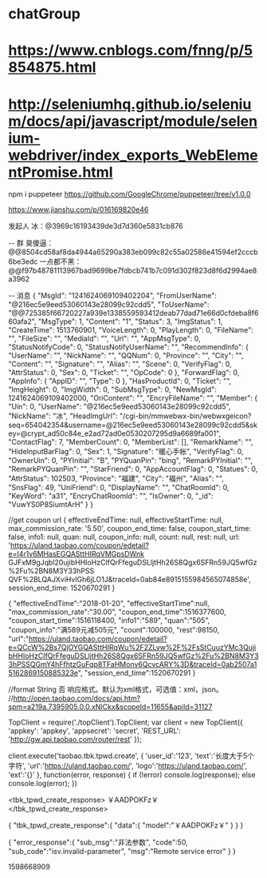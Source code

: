 # chatGroup
# https://www.cnblogs.com/fnng/p/5854875.html
# http://seleniumhq.github.io/selenium/docs/api/javascript/module/selenium-webdriver/index_exports_WebElementPromise.html

npm i puppeteer
https://github.com/GoogleChrome/puppeteer/tree/v1.0.0

https://www.jianshu.com/p/016169820e46

发起人
冰：@3969c16193439de3d7d360e5831cb876

-- 群
臭傻逼：@@8504cd58af8da4944a65290a383eb099c82c55a02586e41594ef2cccb6be3edc
一点都不黑：@@f97b48781113967bad9699be7fdbcb741b7c091d302f823d8f6d2994ae8a3962



-- 消息
{
    "MsgId": "1241624069109402204",
    "FromUserName": "@216ec5e9eed53060143e28099c92cdd5",
    "ToUserName": "@@725385f66720227a939e1338559593412deab77dad71e66d0cfdeba8f660afa2",
    "MsgType": 1,
    "Content": "1",
    "Status": 3,
    "ImgStatus": 1,
    "CreateTime": 1513760901,
    "VoiceLength": 0,
    "PlayLength": 0,
    "FileName": "",
    "FileSize": "",
    "MediaId": "",
    "Url": "",
    "AppMsgType": 0,
    "StatusNotifyCode": 0,
    "StatusNotifyUserName": "",
    "RecommendInfo": {
        "UserName": "",
        "NickName": "",
        "QQNum": 0,
        "Province": "",
        "City": "",
        "Content": "",
        "Signature": "",
        "Alias": "",
        "Scene": 0,
        "VerifyFlag": 0,
        "AttrStatus": 0,
        "Sex": 0,
        "Ticket": "",
        "OpCode": 0
    },
    "ForwardFlag": 0,
    "AppInfo": {
        "AppID": "",
        "Type": 0
    },
    "HasProductId": 0,
    "Ticket": "",
    "ImgHeight": 0,
    "ImgWidth": 0,
    "SubMsgType": 0,
    "NewMsgId": 1241624069109402000,
    "OriContent": "",
    "EncryFileName": "",
    "Member": {
        "Uin": 0,
        "UserName": "@216ec5e9eed53060143e28099c92cdd5",
        "NickName": "冰",
        "HeadImgUrl": "/cgi-bin/mmwebwx-bin/webwxgeicon?seq=654042354&username=@216ec5e9eed53060143e28099c92cdd5&skey=@crypt_ad50c84e_e2ad72ad0e0530207295d9a6689fa001",
        "ContactFlag": 7,
        "MemberCount": 0,
        "MemberList": [],
        "RemarkName": "",
        "HideInputBarFlag": 0,
        "Sex": 1,
        "Signature": "暖心手帐",
        "VerifyFlag": 0,
        "OwnerUin": 0,
        "PYInitial": "B",
        "PYQuanPin": "bing",
        "RemarkPYInitial": "",
        "RemarkPYQuanPin": "",
        "StarFriend": 0,
        "AppAccountFlag": 0,
        "Statues": 0,
        "AttrStatus": 102503,
        "Province": "福建",
        "City": "福州",
        "Alias": "",
        "SnsFlag": 49,
        "UniFriend": 0,
        "DisplayName": "",
        "ChatRoomId": 0,
        "KeyWord": "a31",
        "EncryChatRoomId": "",
        "IsOwner": 0,
        "_id": "VuwYS0P8SiumtArH"
    }
}

//get coupon url
{ effectiveEndTime: null,
  effectiveStartTime: null,
  max_commission_rate: '5.50',
  coupon_end_time: false,
  coupon_start_time: false,
  info1: null,
  quan: null,
  coupon_info: null,
  count: null,
  rest: null,
  url: 'https://uland.taobao.com/coupon/edetail?e=I4r1v6MHasEGQASttHIRqVMGpsDWnk
GJFxM9gJqbl20ujibHHIoHzCIfQrFfeguDSLljtHh26S8Qgx6SFRn59JQ5wfGz%2Fu%2BN8M3Y33hPSS
QVF%2BLQAJXviHvlGh6jLO1J&traceId=0ab84e8915155984565074858e',
  session_end_time: 1520670291 }

  {
    "effectiveEndTime":"2018-01-20",
    "effectiveStartTime":null,
    "max_commission_rate":"30.00",
    "coupon_end_time":1516377600,
    "coupon_start_time":1516118400,
    "info1":"589",
    "quan":"505",
    "coupon_info":"满589元减505元",
    "count":100000,
    "rest":98150,
    "url":"https://uland.taobao.com/coupon/edetail?e=QCcW%2Bs7QjOYGQASttHIRqWu%2F2ZLvw%2F%2FsStCuuzYMc3QujibHHIoHzCIfQrFfeguDSLljtHh26S8Qgx6SFRn59JQ5wfGz%2Fu%2BN8M3Y33hPSSQGmY4hFfhtzGuFqp8TFaHMonv6QcvcARY%3D&traceId=0ab2507a15162869150885323e",
    "session_end_time":1520670291
}


//format    String  否   响应格式。默认为xml格式，可选值：xml，json。
//http://open.taobao.com/docs/api.htm?spm=a219a.7395905.0.0.xNICkx&scopeId=11655&apiId=31127

TopClient = require('./topClient').TopClient;
var client = new TopClient({
    'appkey': 'appkey',
    'appsecret': 'secret',
    'REST_URL': 'http://gw.api.taobao.com/router/rest'
});
 
client.execute('taobao.tbk.tpwd.create', {
    'user_id':'123',
    'text':'长度大于5个字符',
    'url':'https://uland.taobao.com/',
    'logo':'https://uland.taobao.com/',
    'ext':'{}'
}, function(error, response) {
    if (!error) console.log(response);
    else console.log(error);
})

<tbk_tpwd_create_response>
    <data>
        <model>￥AADPOKFz￥</model>
    </data>
</tbk_tpwd_create_response>

{
    "tbk_tpwd_create_response":{
        "data":{
            "model":"￥AADPOKFz￥"
        }
    }
}

{
    "error_response":{
        "sub_msg":"非法参数",
        "code":50,
        "sub_code":"isv.invalid-parameter",
        "msg":"Remote service error"
    }
}

1598668909